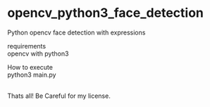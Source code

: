 # opencv_python3_face_detection
Python opencv face detection with expressions


requirements<br/>
opencv with python3<br/>

How to execute<br/>
python3 main.py<br/>
<br/>

Thats all! Be Careful for my license.
